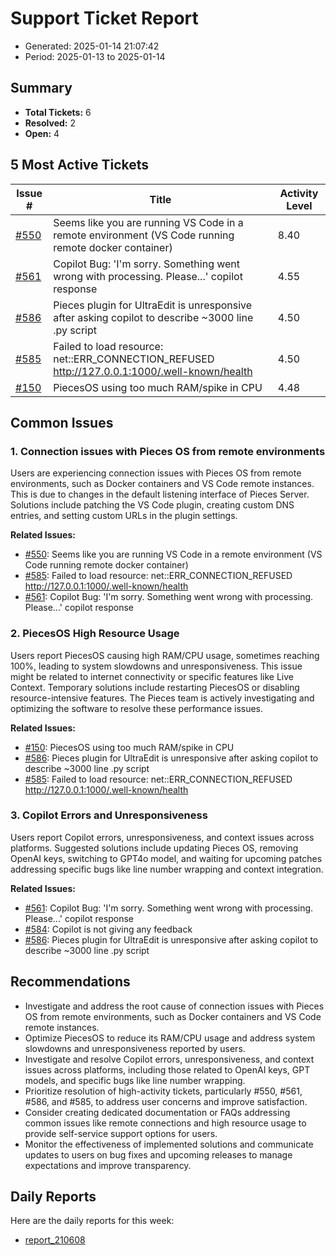 # Support Ticket Report
- Generated: 2025-01-14 21:07:42
- Period: 2025-01-13 to 2025-01-14

## Summary
- **Total Tickets:** 6
- **Resolved:** 2
- **Open:** 4

## 5 Most Active Tickets
| Issue # | Title | Activity Level |
|---------|-------|----------------|
| [#550](https://github.com/pieces-app/support/issues/550) | Seems like you are running VS Code in a remote environment (VS Code running remote docker container) | 8.40 |
| [#561](https://github.com/pieces-app/support/issues/561) | Copilot Bug: 'I'm sorry. Something went wrong with processing. Please...' copilot response | 4.55 |
| [#586](https://github.com/pieces-app/support/issues/586) | Pieces plugin for UltraEdit is unresponsive after asking copilot to describe ~3000 line .py script | 4.50 |
| [#585](https://github.com/pieces-app/support/issues/585) | Failed to load resource: net::ERR_CONNECTION_REFUSED     http://127.0.0.1:1000/.well-known/health | 4.50 |
| [#150](https://github.com/pieces-app/support/issues/150) | PiecesOS using too much RAM/spike in CPU | 4.48 |

## Common Issues
### 1. Connection issues with Pieces OS from remote environments
Users are experiencing connection issues with Pieces OS from remote environments, such as Docker containers and VS Code remote instances. This is due to changes in the default listening interface of Pieces Server. Solutions include patching the VS Code plugin, creating custom DNS entries, and setting custom URLs in the plugin settings.

**Related Issues:**
- [#550](https://github.com/pieces-app/support/issues/550): Seems like you are running VS Code in a remote environment (VS Code running remote docker container)
- [#585](https://github.com/pieces-app/support/issues/585): Failed to load resource: net::ERR_CONNECTION_REFUSED     http://127.0.0.1:1000/.well-known/health
- [#561](https://github.com/pieces-app/support/issues/561): Copilot Bug: 'I'm sorry. Something went wrong with processing. Please...' copilot response

### 2. PiecesOS High Resource Usage
Users report PiecesOS causing high RAM/CPU usage, sometimes reaching 100%, leading to system slowdowns and unresponsiveness. This issue might be related to internet connectivity or specific features like Live Context. Temporary solutions include restarting PiecesOS or disabling resource-intensive features. The Pieces team is actively investigating and optimizing the software to resolve these performance issues.

**Related Issues:**
- [#150](https://github.com/pieces-app/support/issues/150): PiecesOS using too much RAM/spike in CPU
- [#586](https://github.com/pieces-app/support/issues/586): Pieces plugin for UltraEdit is unresponsive after asking copilot to describe ~3000 line .py script
- [#585](https://github.com/pieces-app/support/issues/585): Failed to load resource: net::ERR_CONNECTION_REFUSED     http://127.0.0.1:1000/.well-known/health

### 3. Copilot Errors and Unresponsiveness
Users report Copilot errors, unresponsiveness, and context issues across platforms. Suggested solutions include updating Pieces OS, removing OpenAI keys, switching to GPT4o model, and waiting for upcoming patches addressing specific bugs like line number wrapping and context integration.

**Related Issues:**
- [#561](https://github.com/pieces-app/support/issues/561): Copilot Bug: 'I'm sorry. Something went wrong with processing. Please...' copilot response
- [#584](https://github.com/pieces-app/support/issues/584): Copilot is not giving any feedback
- [#586](https://github.com/pieces-app/support/issues/586): Pieces plugin for UltraEdit is unresponsive after asking copilot to describe ~3000 line .py script


## Recommendations
- Investigate and address the root cause of connection issues with Pieces OS from remote environments, such as Docker containers and VS Code remote instances.
- Optimize PiecesOS to reduce its RAM/CPU usage and address system slowdowns and unresponsiveness reported by users.
- Investigate and resolve Copilot errors, unresponsiveness, and context issues across platforms, including those related to OpenAI keys, GPT models, and specific bugs like line number wrapping.
- Prioritize resolution of high-activity tickets, particularly #550, #561, #586, and #585, to address user concerns and improve satisfaction.
- Consider creating dedicated documentation or FAQs addressing common issues like remote connections and high resource usage to provide self-service support options for users.
- Monitor the effectiveness of implemented solutions and communicate updates to users on bug fixes and upcoming releases to manage expectations and improve transparency.

## Daily Reports
Here are the daily reports for this week:

- [report_210608](daily/2025-01-14/report_210608.md)
